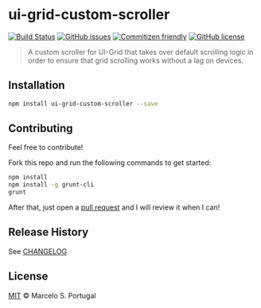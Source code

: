 # ui-grid-custom-scroller

[![Build Status](https://travis-ci.org/mportuga/ui-grid-custom-scroller.svg?branch=master?style=flat-square)](https://travis-ci.org/mportuga/ui-grid-custom-scroller)
[![GitHub issues](https://img.shields.io/github/issues/mportuga/ui-grid-custom-scroller.svg?style=flat-square)](https://github.com/mportuga/ui-grid-custom-scroller/issues)
[![Commitizen friendly](https://img.shields.io/badge/commitizen-friendly-brightgreen.svg?style=flat-square)](http://commitizen.github.io/cz-cli/)
[![GitHub license](https://img.shields.io/badge/license-MIT-blue.svg?style=flat-square)](https://github.com/mportuga/ui-grid-custom-scroller/blob/master/LICENSE)

> A custom scroller for UI-Grid that takes over default scrolling logic in order to ensure that grid scrolling works without a lag on devices.

## Installation

```sh
npm install ui-grid-custom-scroller --save
```

## Contributing

Feel free to contribute!

Fork this repo and run the following commands to get started:

```sh
npm install
npm install -g grunt-cli
grunt
```

After that, just open a [pull request](https://github.com/mportuga/ui-grid-custom-scroller/pulls) and I will review it when I can!

## Release History

See [CHANGELOG](https://github.com/mportuga/ui-grid-custom-scroller/blob/master/CHANGELOG.md)

## License

[MIT](http://opensource.org/licenses/MIT) © Marcelo S. Portugal
